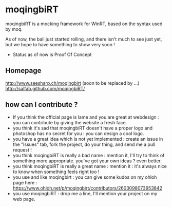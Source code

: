 moqingbiRT
==========

moqingbiRT is a mocking framework for WinRT, based on the syntax used by moq.

As of now, the ball just started rolling, and there isn't much to see just yet, but we hope to have something to show very soon !

+ Status as of now is Proof Of Concept

Homepage
--------
http://www.seesharp.ch/moqingbirt (soon to be replaced by ...)
http://salfab.github.com/moqingbiRT/

how can I contribute ?
----------------------
+ If you think the official page is lame and you are great at webdesign : you can contribute by giving the website a fresh face.
+ you think it's sad that moqingbiRT doesn't have a proper logo and photoshop has no secret for you : you can design a cool logo.
+ you have a great idea which is not yet implemented : create an issue in the "Issues" tab, fork the project, do your thing, and send me a pull request !
+ you think moqingbiRT is really a bad name : mention it, I'll try to think of something more appropriate. you've got your own ideas ? even better.
+ you think moqingbiRT is really a great name : mention it : it's always nice to know when something feels right too !
+ you use and like moqingbirt : you can give some kudos on my ohloh page here : https://www.ohloh.net/p/moqingbirt/contributors/2603098073953842
+ you use moqingbiRT : drop me a line, I'll mention your project on my web page.
